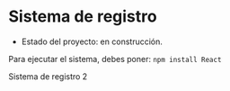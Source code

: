 <h1> Sistema de registro</h1>

- Estado del proyecto: en construcción.

Para ejecutar el sistema, debes poner:
``` npm install React ```


Sistema de registro 2
